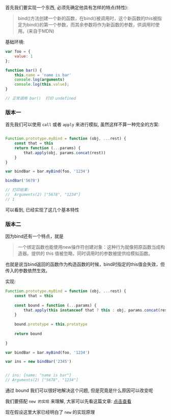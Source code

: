 首先我们要实现一个东西, 必须先确定他具有怎样的特点(特性):


> bind()方法创建一个新的函数，在bind()被调用时，这个新函数的this被指定为bind()的第一个参数，而其余参数将作为新函数的参数，供调用时使用。(来自于MDN)


基础环境:

```js
var foo = {
    value: 1
};

function bar() {
    this.name = 'name is bar'
    console.log(arguments)
    console.log(this.value);
}

// 正常调用 bar()  打印 undefined
```

### 版本一

首先我们可以使用 `call` 或者 `apply` 来进行模拟, 虽然这样不算一种完全的方案:

```js

Function.prototype.myBind = function (obj, ...rest) {
    const that = this
    return function (...params) {
        that.apply(obj, params.concat(rest))
    }
}

var bindBar = bar.myBind(foo, '1234')

bindBar('5678')

// 打印结果:
//  Arguments(2) ["5678", "1234"]
// 1
```

可以看到, 已经实现了这几个基本特性

### 版本二

因为bind还有一个特点，就是

> 一个绑定函数也能使用new操作符创建对象：这种行为就像把原函数当成构造器。提供的 this 值被忽略，同时调用时的参数被提供给模拟函数。

也就是说当bind返回的函数作为构造函数的时候，bind时指定的this值会失效，但传入的参数依然生效。

实现:

```js
Function.prototype.myBind = function (obj, ...rest) {
    const that = this
    
    const bound = function (...params) {
        that.apply(this instanceof that ? this : obj, params.concat(rest))
    }
    
    bound.prototype = this.prototype
    
    return bound
    
}

var bindBar = bar.myBind(foo, '1234')

var ins = new bindBar('2345')


// ins: {name: "name is bar"}
// Arguments(2) ["5678", "1234"]
```

通过 bound 我们可以很好地解决这个问题, 但是究竟是什么原因可以改变呢

我们要搭配 `new 的实现` 来理解, 大家可以先看这篇文章: [点击查看](./new%20%E7%9A%84%E5%AE%9E%E7%8E%B0.md)

现在假设这里大家已经明白了 `new` 的实现原理
